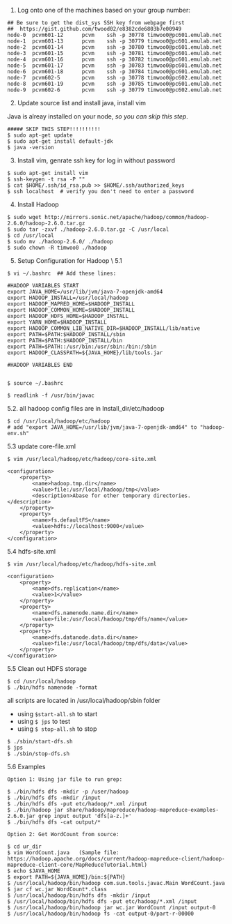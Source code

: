 
1. Log onto one of the machines based on your group number:
```
## Be sure to get the dist_sys SSH key from webpage first
##  https://gist.github.com/twood02/e8382cde6803b7e00949
node-0  pcvm601-12      pcvm    ssh -p 30778 timwoo0@pc601.emulab.net   
node-1  pcvm601-13      pcvm    ssh -p 30779 timwoo0@pc601.emulab.net   
node-2  pcvm601-14      pcvm    ssh -p 30780 timwoo0@pc601.emulab.net   
node-3  pcvm601-15      pcvm    ssh -p 30781 timwoo0@pc601.emulab.net   
node-4  pcvm601-16      pcvm    ssh -p 30782 timwoo0@pc601.emulab.net   
node-5  pcvm601-17      pcvm    ssh -p 30783 timwoo0@pc601.emulab.net   
node-6  pcvm601-18      pcvm    ssh -p 30784 timwoo0@pc601.emulab.net   
node-7  pcvm602-5       pcvm    ssh -p 30778 timwoo0@pc602.emulab.net   
node-8  pcvm601-19      pcvm    ssh -p 30785 timwoo0@pc601.emulab.net   
node-9  pcvm602-6       pcvm    ssh -p 30779 timwoo0@pc602.emulab.net
```


2. Update source list and install java, install vim 

Java is alreay installed on your node, *so you can skip this step*. 
```
##### SKIP THIS STEP!!!!!!!!!!
$ sudo apt-get update
$ sudo apt-get install default-jdk
$ java -version
```


3. Install vim, genrate ssh key for log in without password
```
$ sudo apt-get install vim
$ ssh-keygen -t rsa -P ""
$ cat $HOME/.ssh/id_rsa.pub >> $HOME/.ssh/authorized_keys
$ ssh localhost  # verify you don't need to enter a password
```

4. Install Hadoop 
```
$ sudo wget http://mirrors.sonic.net/apache/hadoop/common/hadoop-2.6.0/hadoop-2.6.0.tar.gz
$ sudo tar -zxvf ./hadoop-2.6.0.tar.gz -C /usr/local
$ cd /usr/local
$ sudo mv ./hadoop-2.6.0/ ./hadoop 
$ sudo chown -R timwoo0 ./hadoop 
```

5. Setup Configuration for Hadoop \\
5.1 
```
$ vi ~/.bashrc  ## Add these lines:

#HADOOP VARIABLES START
export JAVA_HOME=/usr/lib/jvm/java-7-openjdk-amd64
export HADOOP_INSTALL=/usr/local/hadoop
export HADOOP_MAPRED_HOME=$HADOOP_INSTALL
export HADOOP_COMMON_HOME=$HADOOP_INSTALL
export HADOOP_HDFS_HOME=$HADOOP_INSTALL
export YARN_HOME=$HADOOP_INSTALL
export HADOOP_COMMON_LIB_NATIVE_DIR=$HADOOP_INSTALL/lib/native
export PATH=$PATH:$HADOOP_INSTALL/sbin
export PATH=$PATH:$HADOOP_INSTALL/bin
export PATH=$PATH::/usr/bin:/usr/sbin:/bin:/sbin
export HADOOP_CLASSPATH=${JAVA_HOME}/lib/tools.jar

#HADOOP VARIABLES END


$ source ~/.bashrc

$ readlink -f /usr/bin/javac
```

5.2. all hadoop config files are in Install_dir/etc/hadoop
```
$ cd /usr/local/hadoop/etc/hadoop
# add "export JAVA_HOME=/usr/lib/jvm/java-7-openjdk-amd64" to "hadoop-env.sh"
```

5.3 update core-file.xml
```
$ vim /usr/local/hadoop/etc/hadoop/core-site.xml

<configuration>
    <property>
        <name>hadoop.tmp.dir</name>
        <value>file:/usr/local/hadoop/tmp</value>
        <description>Abase for other temporary directories.</description>
    </property>
    <property>
        <name>fs.defaultFS</name>
        <value>hdfs://localhost:9000</value>
    </property>
</configuration>
```

5.4 hdfs-site.xml
```
$ vim /usr/local/hadoop/etc/hadoop/hdfs-site.xml

<configuration>
    <property>
        <name>dfs.replication</name>
        <value>1</value>
    </property>
    <property>
        <name>dfs.namenode.name.dir</name>
        <value>file:/usr/local/hadoop/tmp/dfs/name</value>
    </property>
    <property>
        <name>dfs.datanode.data.dir</name>
        <value>file:/usr/local/hadoop/tmp/dfs/data</value>
    </property>
</configuration>
```


5.5 Clean out HDFS storage 
```
$ cd /usr/local/hadoop
$ ./bin/hdfs namenode -format
```

all scripts are located in /usr/local/hadoop/sbin folder

  * using `$start-all.sh` to start 
  * using `$ jps` to test 
  * using `$ stop-all.sh` to stop

```
$ ./sbin/start-dfs.sh
$ jps
$ ./sbin/stop-dfs.sh
```

5.6 Examples

```
Option 1: Using jar file to run grep: 

$ ./bin/hdfs dfs -mkdir -p /user/hadoop
$ ./bin/hdfs dfs -mkdir /input
$ ./bin/hdfs dfs -put etc/hadoop/*.xml /input 
$ ./bin/hadoop jar share/hadoop/mapreduce/hadoop-mapreduce-examples-2.6.0.jar grep input output 'dfs[a-z.]+'
$ ./bin/hdfs dfs -cat output/*

Option 2: Get WordCount from source:

$ cd ur_dir
$ vim WordCount.java   (Sample file: https://hadoop.apache.org/docs/current/hadoop-mapreduce-client/hadoop-mapreduce-client-core/MapReduceTutorial.html)
$ echo $JAVA_HOME
$ export PATH=${JAVA_HOME}/bin:${PATH}
$ /usr/local/hadoop/bin/hadoop com.sun.tools.javac.Main WordCount.java
$ jar cf wc.jar WordCount*.class
$ /usr/local/hadoop/bin/hdfs dfs -mkdir /input
$ /usr/local/hadoop/bin/hdfs dfs -put etc/hadoop/*.xml /input 
$ /usr/local/hadoop/bin/hadoop jar wc.jar WordCount /input output-0
$ /usr/local/hadoop/bin/hadoop fs -cat output-0/part-r-00000
```
